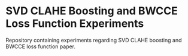 # SVD CLAHE Boosting and BWCCE Loss Function Experiments
Repository containing experiments regarding SVD CLAHE boosting and BWCCE loss function paper. 
